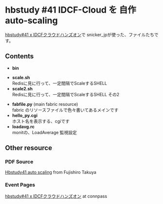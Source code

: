 # hbstudy #41 IDCF-Cloud を 自作auto-scaling

[hbstudy#41 x IDCFクラウドハンズオン](http://connpass.com/event/1658/)で
snicker_jpが使った、ファイルたちです。

## Contents
* __bin__
 - __scale.sh__  
 Redisに見に行って、一定間隔でScaleするSHELL
 - __scale2.sh__  
 Redisに見に行って、一定間隔でScaleするSHELL その2
* __fabfile.py__ (main fabric resource)  
fabric のリソースファイルで色々書いてあるメインです
* __hello_py.cgi__  
ホスト名を表示する、cgiです
* __loadavg.rc__    
monitの、LoadAverage 監視設定

## Other resource
### PDF Source
[Hbstudy41 auto scaling](http://www.slideshare.net/tafujish/hbstudy41-auto-scalingv13) from Fujishiro Takuya

### Event Pages
[hbstudy#41 x IDCFクラウドハンズオン](http://connpass.com/event/1658/) at connpass